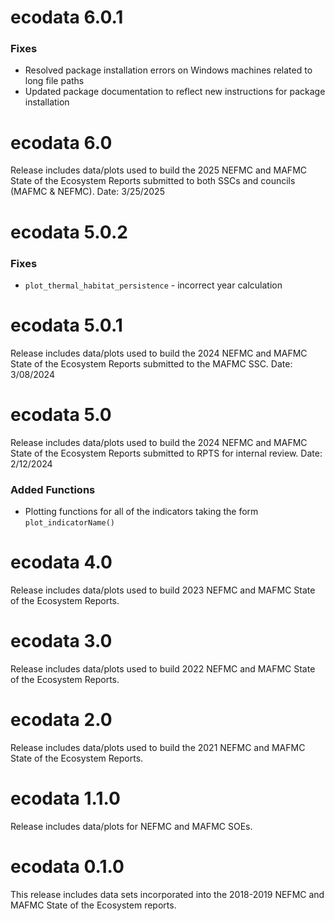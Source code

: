 # ecodata 6.0.1

### Fixes

- Resolved package installation errors on Windows machines related to long file paths
- Updated package documentation to reflect new instructions for package installation

# ecodata 6.0

Release includes data/plots used to build the 2025 NEFMC and MAFMC State of the Ecosystem Reports submitted to both SSCs and councils (MAFMC & NEFMC). Date: 3/25/2025

# ecodata 5.0.2

### Fixes

- `plot_thermal_habitat_persistence` - incorrect year calculation

# ecodata 5.0.1

Release includes data/plots used to build the 2024 NEFMC and MAFMC State of the Ecosystem Reports submitted to the MAFMC SSC. Date: 3/08/2024

# ecodata 5.0

Release includes data/plots used to build the 2024 NEFMC and MAFMC State of the Ecosystem Reports submitted to RPTS for internal review. Date: 2/12/2024

### Added Functions

* Plotting functions for all of the indicators taking the form `plot_indicatorName()`

# ecodata 4.0

Release includes data/plots used to build 2023 NEFMC and MAFMC State of the Ecosystem Reports.

# ecodata 3.0

Release includes data/plots used to build 2022 NEFMC and MAFMC State of the Ecosystem Reports.

# ecodata 2.0

Release includes data/plots used to build the 2021 NEFMC and MAFMC State of the Ecosystem Reports.

# ecodata 1.1.0

Release includes data/plots for NEFMC and MAFMC SOEs.

# ecodata 0.1.0

This release includes data sets incorporated into the 2018-2019 NEFMC and MAFMC State of the Ecosystem reports.
